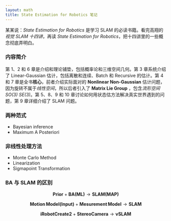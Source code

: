 ```yaml
---
layout: math
title: State Estimation for Robotics 笔记
---
```


某某说：*State Estimation for Robotics* 是学习 SLAM 的必读书籍。看完高翔的 *视觉 SLAM 十四讲*，再读 *State Estimation for Robotics*，把十四讲里的一些概念彻底弄明白。

### 内容简介

第 1、2 和 6 章是介绍和理论铺垫，包括概率论和三维空间几何。第 3 章系统介绍了 Linear-Gaussian 估计，包括离散和连续、Batch 和 Recursive 的估计。第 4 和 7 章是全书**核心**，前者介绍实际面对的 **Nonlinear Non-Gaussian** 估计问题，因为旋转不属于*线性空间*，所以后者引入了 **Matrix Lie Group** ，包含*流形空间 SO(3) SE(3)*。第 5、8、9 和 10 章讨论如何用状态估方法解决真实世界遇到的问题，第 9 章详细介绍了 SLAM 问题。

### 两种范式

- Bayesian inference
- Maximum A Posteriori

### 非线性处理方法

- Monte Carlo Method
- Linearization
- Sigmapoint Transformation

### BA 与 SLAM 的区别

$$
\mathbf{Prior} + \mathbf{BA ( ML )} \to \mathbf{SLAM ( MAP )}
$$

$$
\mathbf{Motion\,Model(Input)} + \mathbf{Mesurement\,Model} \to \mathbf{SLAM}
$$

$$
\mathbf{iRobot Create 2} + \mathbf{Stereo Camera} \to \mathbf{vSLAM}
$$

